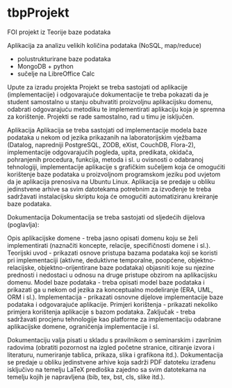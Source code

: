 # tbpProjekt
FOI projekt iz Teorije baze podataka 

 Aplikacija za analizu velikih količina podataka (NoSQL, map/reduce) 
  - polustrukturirane baze podataka 
  - MongoDB + python
  - sučelje na LibreOffice Calc

Upute za izradu projekta
Projekt se treba sastojati od aplikacije (implementacije) i odgovarajuće dokumentacije te treba pokazati da je student samostalno u stanju obuhvatiti proizvoljnu aplikacijsku domenu, odabrati odgovarajuću metodiku te implementirati aplikaciju koja je spremna za korištenje. Projekti se rade samostalno, rad u timu je isključen.

Aplikacija
Aplikacija se treba sastojati od implementacije modela baze podataka u nekom od jezika prikazanih na laboratorijskim vježbama (Datalog, napredniji PostgreSQL, ZODB, eXist, CouchDB, Flora-2), implementacije odgovarajućih pogleda, upita, predikata, okidača, pohranjenih procedura, funkcija, metoda i sl. u ovisnosti o odabranoj tehnologiji, implementacije aplikacije s grafičkim sučeljem koja će omogućiti korištenje baze podataka u proizvoljnom programskom jeziku pod uvjetom da je aplikacija prenosiva na Ubuntu Linux. 
Aplikacija se predaje u obliku jedinstvene arhive sa svim datotekama potrebnim za izvođenje te treba sadržavati instalacijsku skriptu koja će omogućiti automatiziranu kreiranje baze podataka.

Dokumentacija
Dokumentacija se treba sastojati od sljedećih dijelova (poglavlja):

Opis aplikacijske domene - treba jasno opisati domenu koju se želi implementirati (naznačiti koncepte, relacije, specifičnosti domene i sl.).
Teorijski uvod - prikazati osnove pristupa bazama podataka koji se koristi pri implementaciji (aktivne, deduktivne temporalne, poopćene, objektno-relacijske, objektno-orijentirane baze podataka) objasniti koje su njezine prednosti i nedostaci u odnosu na druge pristupe obzirom na aplikacijsku domenu.
Model baze podataka - treba opisati model baze podataka i prikazati ga u nekom od jezika za konceptualno modeliranje (ERA, UML, ORM i sl.).
Implementacija - prikazati osnovne dijelove implementacije baze podataka i odgovarajuće aplikacije.
Primjeri korištenja - prikazati nekoliko primjera korištenja aplikacije s bazom podataka.
Zaključak - treba sadržavati procjenu tehnologije kao platforme za implementaciju odabrane aplikacijske domene, ograničenja implementacije i sl.

Dokumentaciju valja pisati u skladu s pravilnikom o seminarskim i završnim radovima (obratiti pozornost na izgled početne stranice, citiranje izvora i literaturu, numeriranje tablica, prikaza, slika i grafikona itd.). Dokumentacija se predaje u obliku jedinstvene arhive koja sadrži PDF datoteku izrađenu isključivo na temelju LaTeX predloška zajedno sa svim datotekama na temelju kojih je napravljena (bib, tex, bst, cls, slike itd.).
